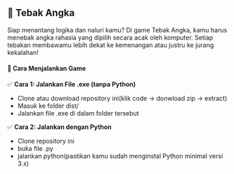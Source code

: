## 🎯 Tebak Angka
Siap menantang logika dan naluri kamu? Di game Tebak Angka, kamu harus menebak angka rahasia yang dipilih secara acak oleh komputer. Setiap tebakan membawamu lebih dekat ke kemenangan atau justru ke jurang kekalahan!

#### 🚀 Cara Menjalankan Game
✅ **Cara 1: Jalankan File .exe (tanpa Python)**
- Clone atau download repository ini(klik code -> donwload zip -> extract)
- Masuk ke folder dist/
- Jalankan file .exe di dalam folder tersebut

✅ **Cara 2: Jalankan dengan Python**
- Clone repository ini
- buka file .py
- jalankan python(pastikan kamu sudah menginstal Python minimal versi 3.x)

